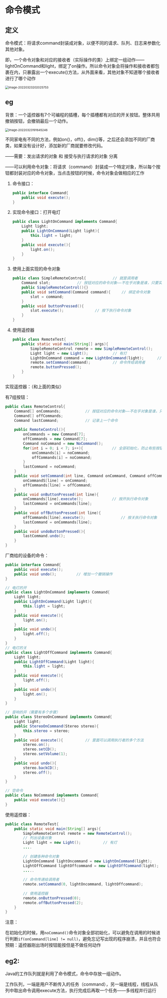 # 命令模式

## 定义

命令模式：将请求command封装成对象，以便不同的请求、队列、日志来参数化其他对象。

即，一个命令对象和对应的接收者（实际操作的类）上绑定一组动作——lightOnCommand和light，绑定了on操作。所以命令对象会将操作和接收者都包裹在内，只暴露出一个execute()方法，从外面来看，其他对象不知道哪个接收者进行了哪个动作

<img src="pic\image-20220323202025753.png" alt="image-20220323202025753" style="zoom:67%;" />

## eg

背景：一个遥控器有7个可编程的插槽，每个插槽都有对应的开关按钮。整体共用撤销按钮，会撤销最后一个动作。

<img src="pic\image-20220323191645246.png" alt="image-20220323191645246" style="zoom:67%;" />

不同家电有不同的方法，例如on()，off()，dim()等，之后还会添加不同的厂商类，如果没有设计好，添加新的厂商就要修改代码。

——需要：发出请求的对象 和 接受与执行请求的对象 分离

——可以利用命令对象：将请求（command）封装成一个特定对象，所以每个按钮都封装对应的命令对象，当点击按钮的时候，命令对象会做相应的工作

1. 命令接口：

   ```java
   public interface Command{
       public void execute();
   }
   ```

2. 实现命令接口：打开电灯

   ```java
   public class LightOnCommand implements Command{
       Light light;
       public LightOnCommand(Light light){
           this.light = light;
       }
       public void execute(){
           light.on();
       }
   }
   ```

3. 使用上面实现的命令对象

   ```java
   public class SimpleRemoteControl{			// 就是调用者
       Command slot;			// 按钮对应的命令对象——不在乎对象是谁，只要实现了Command接口即可
       public SimpleRemoteControl(){}
       public void setCommand(Command command){		// 绑定命令对象
           slot = command;
       }
       public void buttonPressed(){
           slot.execute();				// 按下执行命令对象
       }
   }
   ```

4. 使用遥控器

   ```java
   public class RemoteTest{
       public static void main(String[] args){
           SimpleRemoteControl remote = new SimpleRemoteControl();
           Light light = new Light();			// 有灯
           LightOnCommand command = new LightOnCommand(light);		// 创建命令对象
           remote.setCommand(command);			// 命令传给调用者
           remote.buttonPressed();
       }
   }
   ```

实现遥控器：（和上面的类似）

有7组按钮：

```java
public class RemoteControl{			
    Command[] onCommands;			// 按钮对应的命令对象——不在乎对象是谁，只要实现了Command接口即可
    Command[] offCommands;
    Command lastCommand;			// 记录上一个命令
    
    public RemoteControl(){
        onCommands = new Command[7];
        offCommands = new Command[7];
        Command noCommand = new NoCommand();
        for(int i = 0; i < 7; i++){				// 全部初始化，防止有些按钮没有初始化而出现null调用，使程序崩溃
            onCommands[i] = noCommand;
            offCommands[i] = noCommand;
        }
        lastCommand = noCommand;
    }
    public void setCommand(int line, Command onCommand, Command offCommand){		// 绑定一组命令对象
        onCommandS[line] = onCommand;
        offCommands[line] = offCommand;
    }
    public void onButtonPressed(int line){
        onCommands[line].execute();				// 按开执行命令对象
        lastCommand = onCommands[line];
    }
    public void offButtonPressed(int line){
        offCommands[line].execute();				// 按关执行命令对象
        lastCommand = onCommands[line];
    }
    public void undoButtonPressed(){
        lastCommand.undo();
    }
}
```

厂商给的设备的命令：

```java
public interface Command{
    public void execute();
    public void undo();			// 增加一个撤销操作
}

// 电灯的开
public class LightOnCommand implements Command{
    Light light;
    public LightOnCommand(Light light){
        this.light = light;
    }
    public void execute(){
        light.on();
    }
    public void undo(){
        light.off();
    }
}
// 电灯的关
public class LightOffCommand implements Command{
    Light light;
    public LightOffCommand(Light light){
        this.light = light;
    }
    public void execute(){
        light.off();
    }
    public void undo(){
        light.on();
    }
}

// 音响的开（需要有多个步骤）
public class StereoOnCommand implements Command{
    Light light;
    public StereoOnCommand(Stereo stereo){
        this.stereo = stereo;
    }
    public void execute(){			// 里面可以调用执行者的多个方法
        stereo.on();
        stereo.setCD();
        stereo.setVolume(1);	
    }
    public void undo(){
        stereo.backCD();
        stereo.off();
    }
}

// 空命令
public class NoCommand implements Command{
    public void execute(){}
}
```

使用遥控器：

```java
public class RemoteTest{
    public static void main(String[] args){
        SimpleRemoteControl remote = new RemoteControl();
        // 列出设备对象
        Light light = new Light();			// 有灯
        ....				
        
        // 创建各种命令对象
        LightOnCommand lightOncommand = new LightOnCommand(light);		// 创建命令对象
        LightOffCommand lightOffcommand = new LightOffCommand(light);	
        .....
        
        // 命令传递给调用者
        remote.setCommand(0, lightOncommand, lightOffcommand);	
        
        // 使用遥控器
        remote.onButtonPressed(0);
        remote.offButtonPressed(2);
    }
}
```

注意：

在初始化的时候，用`noCommand()`命令对象全部初始化，可以避免在调用的时候进行判断`if(onCommand[line] != null)`，避免忘记写出现的程序崩溃，并且也符合预期：遥控器刚出场时按钮能按但是不做任何动作

## eg2:

Java的工作队列就是利用了命令模式，命令中存放一组动作。

工作队列，一端是用户不断传入的任务（command），另一端是线程，线程从队列中取出命令调用execute方法，执行完成后再取一个任务——多线程并行运行